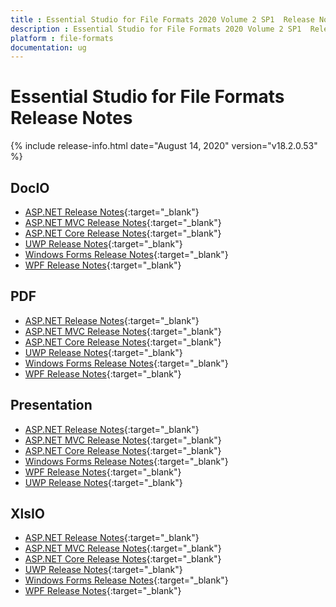 ```yaml
---
title : Essential Studio for File Formats 2020 Volume 2 SP1  Release Notes  
description : Essential Studio for File Formats 2020 Volume 2 SP1  Release Notes  
platform : file-formats
documentation: ug
---
```


# Essential Studio for File Formats  Release Notes  

{% include release-info.html date="August 14, 2020" version="v18.2.0.53" %} 

## DocIO

* [ASP.NET Release Notes](/aspnet/release-notes/v18.2.0.53#docio){:target="_blank"}
* [ASP.NET MVC Release Notes](/aspnetmvc/release-notes/v18.2.0.53#docio){:target="_blank"}
* [ASP.NET Core Release Notes](/aspnet-core/release-notes/v18.2.0.53#docio){:target="_blank"}
* [UWP Release Notes](/uwp/release-notes/v18.2.0.53#docio){:target="_blank"}
* [Windows Forms Release Notes](/windowsforms/release-notes/v18.2.0.53#docio){:target="_blank"}
* [WPF Release Notes](/wpf/release-notes/v18.2.0.53#docio){:target="_blank"}


## PDF

* [ASP.NET Release Notes](/aspnet/release-notes/v18.2.0.53#pdf){:target="_blank"}
* [ASP.NET MVC Release Notes](/aspnetmvc/release-notes/v18.2.0.53#pdf){:target="_blank"}
* [ASP.NET Core Release Notes](/aspnet-core/release-notes/v18.2.0.53#pdf){:target="_blank"}
* [UWP Release Notes](/uwp/release-notes/v18.2.0.53#pdf){:target="_blank"}
* [Windows Forms Release Notes](/windowsforms/release-notes/v18.2.0.53#pdf){:target="_blank"}
* [WPF Release Notes](/wpf/release-notes/v18.2.0.53#pdf){:target="_blank"}


## Presentation

* [ASP.NET Release Notes](/aspnet/release-notes/v18.2.0.53#presentation){:target="_blank"}
* [ASP.NET MVC Release Notes](/aspnetmvc/release-notes/v18.2.0.53#presentation){:target="_blank"}
* [ASP.NET Core Release Notes](/aspnet-core/release-notes/v18.2.0.53#presentation){:target="_blank"}
* [Windows Forms Release Notes](/windowsforms/release-notes/v18.2.0.53#presentation){:target="_blank"}
* [WPF Release Notes](/wpf/release-notes/v18.2.0.53#presentation){:target="_blank"}
* [UWP Release Notes](/uwp/release-notes/v18.2.0.53#presentation){:target="_blank"}


## XlsIO

* [ASP.NET Release Notes](/aspnet/release-notes/v18.2.0.53#xlsio){:target="_blank"}
* [ASP.NET MVC Release Notes](/aspnetmvc/release-notes/v18.2.0.53#xlsio){:target="_blank"}
* [ASP.NET Core Release Notes](/aspnet-core/release-notes/v18.2.0.53#xlsio){:target="_blank"}
* [UWP Release Notes](/uwp/release-notes/v18.2.0.53#xlsio){:target="_blank"}
* [Windows Forms Release Notes](/windowsforms/release-notes/v18.2.0.53#xlsio){:target="_blank"}
* [WPF Release Notes](/wpf/release-notes/v18.2.0.53#xlsio){:target="_blank"}